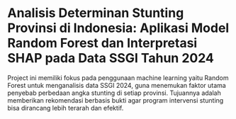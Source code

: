 # Analisis Determinan Stunting Provinsi di Indonesia: Aplikasi Model Random Forest dan Interpretasi SHAP pada Data SSGI Tahun 2024 


Project ini memiliki fokus pada penggunaan machine learning yaitu Random Forest untuk menganalisis data SSGI 2024, guna menemukan faktor utama penyebab perbedaan angka stunting di setiap provinsi. Tujuannya adalah memberikan rekomendasi berbasis bukti agar program intervensi stunting bisa dirancang lebih terarah dan efektif.
